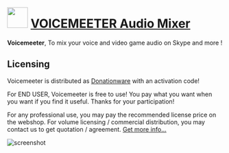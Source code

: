﻿# <img src="https://cdn.jsdelivr.net/gh/chtof/chocolatey-packages/automatic/voicemeeter/voicemeeter.png" width="48" height="48"/> [VOICEMEETER Audio Mixer](https://chocolatey.org/packages/voicemeeter)

__Voicemeeter__, To mix your voice and video game audio on Skype and more !

## Licensing
Voicemeeter is distributed as [Donationware](https://vb-audio.com/Voicemeeter/Donationware.htm) with an activation code!

For END USER, Voicemeeter is free to use! You pay what you want when you want if you find it useful. Thanks for your participation!

For any professional use, you may pay the recommended license price on the webshop. For volume licensing / commercial distribution, you may contact us to get quotation / agreement. [Get more info...](https://vb-audio.com/Services/licensing.htm)

![screenshot](https://cdn.jsdelivr.net/gh/chtof/chocolatey-packages/automatic/voicemeeter/screenshot.png)